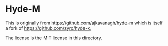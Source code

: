 # Hyde-M

This is originally from https://github.com/ajkavanagh/hyde-m which is itself
a fork of https://github.com/zyro/hyde-x,

The license is the MIT license in this directory.

